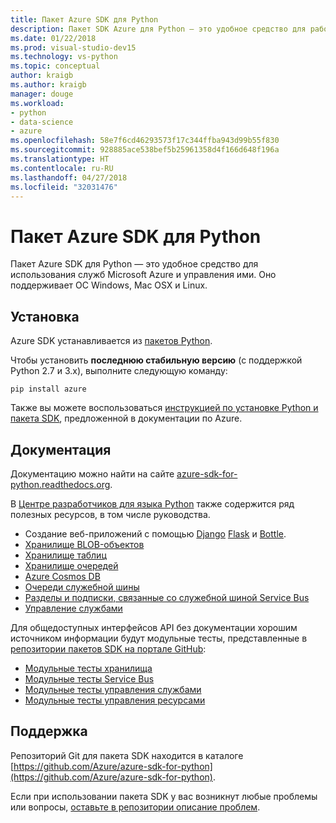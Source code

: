 ```yaml
---
title: Пакет Azure SDK для Python
description: Пакет SDK Azure для Python — это удобное средство для работы со службами Microsoft Azure из приложений Python на любой платформе.
ms.date: 01/22/2018
ms.prod: visual-studio-dev15
ms.technology: vs-python
ms.topic: conceptual
author: kraigb
ms.author: kraigb
manager: douge
ms.workload:
- python
- data-science
- azure
ms.openlocfilehash: 58e7f6cd46293573f17c344ffba943d99b55f830
ms.sourcegitcommit: 928885ace538bef5b25961358d4f166d648f196a
ms.translationtype: HT
ms.contentlocale: ru-RU
ms.lasthandoff: 04/27/2018
ms.locfileid: "32031476"
---
```

# <a name="azure-sdk-for-python"></a>Пакет Azure SDK для Python

Пакет Azure SDK для Python — это удобное средство для использования служб Microsoft Azure и управления ими. Оно поддерживает ОС Windows, Mac OSX и Linux.

## <a name="installation"></a>Установка

Azure SDK устанавливается из [пакетов Python](https://pypi.python.org/pypi/azure).

Чтобы установить **последнюю стабильную версию** (с поддержкой Python 2.7 и 3.x), выполните следующую команду:

```command
pip install azure
```

Также вы можете воспользоваться [инструкцией по установке Python и пакета SDK](https://docs.microsoft.com/azure/python-how-to-install/), предложенной в документации по Azure.

## <a name="documentation"></a>Документация

Документацию можно найти на сайте [azure-sdk-for-python.readthedocs.org](https://docs.microsoft.com/en-us/python/azure/?view=azure-python).

В [Центре разработчиков для языка Python](http://azure.microsoft.com/develop/python/) также содержится ряд полезных ресурсов, в том числе руководства.

- Создание веб-приложений с помощью [Django](/azure/app-service-web/web-sites-python-create-deploy-django-app) [Flask](/azure/app-service-web/web-sites-python-create-deploy-flask-app) и [Bottle](/azure/app-service-web/web-sites-python-create-deploy-bottle-app).
- [Хранилище BLOB-объектов](/azure/storage/storage-python-how-to-use-blob-storage)
- [Хранилище таблиц](/azure/storage/storage-python-how-to-use-table-storage)
- [Хранилище очередей](/azure/storage/storage-python-how-to-use-queue-storage)
- [Azure Cosmos DB](/azure/cosmos-db/sql-api-python-application)
- [Очереди служебной шины](/azure/service-bus-messaging/service-bus-python-how-to-use-queues)
- [Разделы и подписки, связанные со служебной шиной Service Bus](/azure/service-bus-messaging/service-bus-python-how-to-use-topics-subscriptions)
- [Управление службами](/azure/cloud-services/cloud-services-python-how-to-use-service-management)

Для общедоступных интерфейсов API без документации хорошим источником информации будут модульные тесты, представленные в [репозитории пакетов SDK на портале GitHub](https://github.com/Azure/azure-sdk-for-python):

- [Модульные тесты хранилища](https://github.com/Azure/azure-storage-python/tree/master/tests)
- [Модульные тесты Service Bus](https://github.com/Azure/azure-sdk-for-python/tree/master/azure-servicebus/tests)
- [Модульные тесты управления службами](https://github.com/Azure/azure-sdk-for-python/tree/master/azure-servicemanagement-legacy/tests)
- [Модульные тесты управления ресурсами](https://github.com/Azure/azure-sdk-for-python/tree/master/azure-mgmt/tests)

## <a name="support"></a>Поддержка

Репозиторий Git для пакета SDK находится в каталоге [https://github.com/Azure/azure-sdk-for-python](https://github.com/Azure/azure-sdk-for-python).

Если при использовании пакета SDK у вас возникнут любые проблемы или вопросы, [оставьте в репозитории описание проблем](https://github.com/Azure/azure-sdk-for-python/issues).
